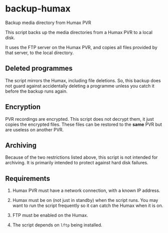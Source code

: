 # backup-humax

Backup media directory from Humax PVR

This script backs up the media directories from a Humax PVR to a local disk.

It uses the FTP server on the Humax PVR, and copies all files provided by 
that server, to the local directory.

## Deleted programmes

The script mirrors the Humax, including file deletions. So, this backup
does not guard against accidentally deleting a programme unless you catch it
before the backup runs again.

## Encryption

PVR recordings are encrypted.  This script does not decrypt them,
it just copies the encrypted files.  These files can be restored to
the **same** PVR but are useless on another PVR.

## Archiving

Because of the two restrictions listed above, this script is not intended
for archiving.  It is primarily intended to protect against hard disk failures.

## Requirements

1. Humax PVR must have a network connection, with a known IP address.

2. Humax must be on (not just in standby) when the script runs.
You may want to run the script frequently so it can catch the Humax
when it is on.

3. FTP must be enabled on the Humax.

4. The script depends on `lftp` being installed.
